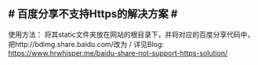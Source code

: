 ## # 百度分享不支持Https的解决方案 # ##
使用方法：
将其static文件夹放在网站的根目录下，并将对应的百度分享代码中，把http://bdimg.share.baidu.com/改为 /
详见Blog:
https://www.hrwhisper.me/baidu-share-not-support-https-solution/